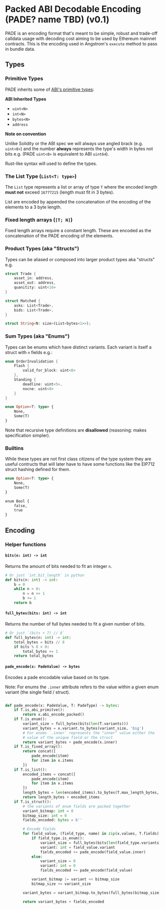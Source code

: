 # Packed ABI Decodable Encoding (PADE? name TBD) (v0.1)

PADE is an encoding format that's meant to be simple, robust and trade-off calldata usage with
decoding cost aiming to be used by Ethereum mainnet contracts. This is the encoding used in
Angstrom's `execute` method to pass in bundle data.

## Types

### Primitive Types

PADE inherits some of [ABI's primitive types](https://docs.soliditylang.org/en/latest/abi-spec.html#types):

**ABI Inherited Types**
- `uint<N>`
- `int<N>`
- `bytes<N>`
- `address`

**Note on convention**

Unlike Solidity or the ABI spec we will always use angled brack (e.g. `uint<8>`) and the number
**always** represents the type's width in bytes not bits e.g. (PADE `uint<8>` is equivalent to ABI
`uint64`).

Rust-like syntax will used to define the types.

### The List Type (`List<T: type>`)

The `List` type represents a list or array of type `T` where the encoded length **must not** exceed
`16777215` (length must fit in 3 bytes). 

List are encoded by appended the concatenation of the encoding of the elements to a 3 byte length.

### Fixed length arrays (`[T; N]`)

Fixed length arrays require a constant length. These are encoded as the concatenation of the PADE
encoding of the elements.

### Product Types (aka "Structs")

Types can be aliased or composed into larger product types aka "structs" e.g.

```rust
struct Trade {
    asset_in: address,
    asset_out: address,
    quanitity: uint<16>
}

struct Matched {
    asks: List<Trade>,
    bids: List<Trade>,
}

struct String<N: size>(List<bytes<1>>);
```

### Sum Types (aka "Enums")

Types can be enums which have distinct variants. Each variant is itself a struct with `n` fields
e.g.:

```rust
enum OrderInvalidation {
    Flash {
        valid_for_block: uint<8>
    },
    Standing {
        deadline: uint<5>,
        nocne: uint<8>
    }
}

enum Option<T: type> {
    None,
    Some(T)
}
```

Note that recursive type definitions are **disallowed** (reasoning: makes specification simpler).


### Builtins

While these types are not first class citizens of the type system they are useful contructs that
will later have to have some functions like the EIP712 struct hashing defined for them.

```rust
enum Option<T: type> {
    None,
    Some(T)
}

enum Bool {
    false,
    true
}
```

## Encoding

### Helper functions

#### `bits(n: int) -> int`

Returns the amount of bits needed to fit an integer `n`.

```python
# Or just `int.bit_length` in python
def bits(n: int) -> int:
    b = 0
    while n > 0:
        n = n >> 1
        b += 1
    return b
```

#### `full_bytes(bits: int) -> int`

Returns the number of full bytes needed to fit a given number of bits.

```python
# Or just `(bits + 7) // 8`
def full_bytes(n: int) -> int:
    total_bytes = bits // 8
    if bits % 8 > 0:
        total_bytes += 1
    return total_bytes
```


#### `pade_encode(x: PadeValue) -> bytes`

Encodes a pade encodable value based on its type.

Note: For enums the `.inner` attribute refers to the value within a given enum variant (the single
field / struct).

```python

def pade_encode(x: PadeValue, T: PadeType) -> bytes:
    if T.is_abi_primitve():
        return x.abi_encode_packed()
    if T.is_enum():
        variant_size = full_bytes(bits(len(T.variants)))
        variant_bytes = x.variant.to_bytes(variant_size, 'big')
        # For enums `.inner` represents the "inner" value either the
        # value of the unique field or the struct
        return variant_bytes + pade_encode(x.inner)
    if T.is_fixed_array():
        return concat([
            pade_encode(item)
            for item in x.items
        ])
    if T.is_list():
        encoded_items = concat([
            pade_encode(item)
            for item in x.items
        ])
        length_bytes = len(encoded_items).to_bytes(T.max_length_bytes, 'big')
        return length_bytes + encoded_items
    if T.is_struct():
        # the variants of enum fields are packed together
        variant_bitmap: int = 0
        bitmap_size: int = 0
        fields_encoded: bytes = b''

        # Encode fields
        for field_value, (field_type, name) in zip(x.values, T.fields):
            if field_type.is_enum():
                variant_size = full_bytes(bits(len(field_type.variants)))
                variant: int = field_value.variant
                fields_encoded += pade_encode(field_value.inner)
            else:
                variant_size = 0
                variant: int = 0
                fields_encoded += pade_encode(field_value)

            variant_bitmap |= variant << bitmap_size
            bitmap_size += variant_size

        variant_bytes = variant_bitmap.to_bytes(full_bytes(bitmap_size), 'little')

        return variant_bytes + fields_encoded
```
